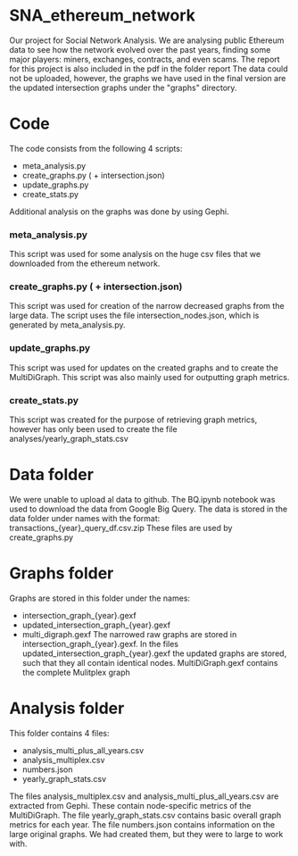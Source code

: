 # SNA_ethereum_network
Our project for Social Network Analysis. We are analysing public Ethereum data to see how the network evolved over the
past years, finding some major players: miners, exchanges, contracts, and even scams. 
The report for this project is also included in the pdf in the folder report 
The data could not be uploaded, however, the graphs we have used in the final version are the updated intersection graphs
under the "graphs" directory.

# Code
The code consists from the following 4 scripts:
* meta_analysis.py
* create_graphs.py ( + intersection.json)
* update_graphs.py
* create_stats.py

Additional analysis on the graphs was done by using Gephi.

### meta_analysis.py
This script was used for some analysis on the huge csv files that we downloaded from the ethereum network.

### create_graphs.py ( + intersection.json)
This script was used for creation of the narrow decreased graphs from the large data.
The script uses the file intersection_nodes.json, which is generated by meta_analysis.py.

### update_graphs.py
This script was used for updates on the created graphs and to create the MultiDiGraph.
This script was also mainly used for outputting graph metrics.

### create_stats.py
This script was created for the purpose of retrieving graph metrics, however has only been used to create the file
analyses/yearly_graph_stats.csv


# Data folder
We were unable to upload al data to github. The BQ.ipynb notebook was used to download the data from Google Big Query.
The data is stored in the data folder under names with the format: transactions_{year}_query_df.csv.zip 
These files are used by create_graphs.py 


# Graphs folder
Graphs are stored in this folder under the names:
* intersection_graph_{year}.gexf
* updated_intersection_graph_{year}.gexf
* multi_digraph.gexf
The narrowed raw graphs are stored in intersection_graph_{year}.gexf. In the files updated_intersection_graph_{year}.gexf
the updated graphs are stored, such that they all contain identical nodes.
MultiDiGraph.gexf contains the complete Mulitplex graph


# Analysis folder
This folder contains 4 files:
* analysis_multi_plus_all_years.csv
* analysis_multiplex.csv
* numbers.json
* yearly_graph_stats.csv

The files analysis_multiplex.csv and analysis_multi_plus_all_years.csv are extracted from Gephi. These contain
node-specific metrics of the MultiDiGraph. The file yearly_graph_stats.csv contains basic overall graph metrics for
each year. The file numbers.json contains information on the large original graphs. We had created them, but they were
to large to work with.